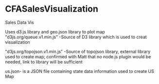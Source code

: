 # CFASalesVisualization


Sales Data Vis

Uses d3.js library and geo.json library to plot map
  "d3js.org/queue.v1.min.js" -Source of D3 library which is used to creat visualization
 
  "d3js.org/topojson.v1.min.js" -Source of topojson library, external library used to create map; confirmed with Matt that no node.js 
  plugin would be needed, link to library will be sufficient
  
  us.json- is a JSON file containing state data information used to create US Map
  
  
  
  
